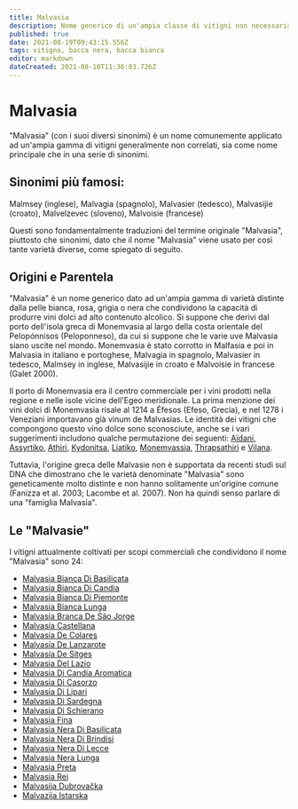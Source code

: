 ```yaml
---
title: Malvasia
description: Nome generico di un'ampia classe di vitigni non necessariamente imparentati
published: true
date: 2021-08-19T09:43:15.556Z
tags: vitigno, bacca nera, bacca bianca
editor: markdown
dateCreated: 2021-08-10T11:36:03.726Z
---
```


# Malvasia

"Malvasia" (con i suoi diversi sinonimi) è un nome comunemente applicato ad un'ampia gamma di vitigni generalmente non correlati, sia come nome principale che in una serie di sinonimi.

## Sinonimi più famosi: 
Malmsey (inglese), Malvagia (spagnolo), Malvasier (tedesco), Malvasijie (croato), Malvelzevec (sloveno), Malvoisie (francese)

Questi sono fondamentalmente traduzioni del termine originale "Malvasia", piuttosto che sinonimi, dato che il nome "Malvasia" viene usato per così tante varietà diverse, come spiegato di seguito.

## Origini e Parentela

"Malvasia" è un nome generico dato ad un'ampia gamma di varietà distinte dalla pelle bianca, rosa, grigia o nera che condividono la capacità di produrre vini dolci ad alto contenuto alcolico. Si suppone che derivi dal porto dell'isola greca di Monemvasia al largo della costa orientale del Pelopónnisos (Peloponneso), da cui si suppone che le varie uve Malvasia siano uscite nel mondo. Monemvasia è stato corrotto in Malfasia e poi in Malvasia in italiano e portoghese, Malvagia in spagnolo, Malvasier in tedesco, Malmsey in inglese, Malvasijie in croato e Malvoisie in francese (Galet 2000).

Il porto di Monemvasia era il centro commerciale per i vini prodotti nella regione e nelle isole vicine dell'Egeo meridionale. La prima menzione dei vini dolci di Monemvasia risale al 1214 a Éfesos (Efeso, Grecia), e nel 1278 i Veneziani importavano già vinum de Malvasias. Le identità dei vitigni che compongono questo vino dolce sono sconosciute, anche se i vari suggerimenti includono qualche permutazione dei seguenti: [Aïdani](/vitigni/bacca-bianca/aidani), [Assyrtiko](/vitigni/bacca-bianca/assytriko), [Athiri](/vitigni/bacca-bianca/athiri), [Kydonitsa](/vitigni/bacca-bianca/kidonytsa), [Liatiko](/vitigni/bacca-bianca/liatiko), [Monemvassia](/vitigni/bacca-bianca/monemvassia), [Thrapsathiri](/vitigni/bacca-bianca/thrapsathiri) e [Vilana](/vitigni/bacca-bianca/vilana).

Tuttavia, l'origine greca delle Malvasie non è supportata da recenti studi sul DNA che dimostrano che le varietà denominate "Malvasia" sono geneticamente molto distinte e non hanno solitamente un'origine comune (Fanizza et al. 2003; Lacombe et al. 2007). Non ha quindi senso parlare di una "famiglia Malvasia".

## Le "Malvasie"

I vitigni attualmente coltivati per scopi commerciali che condividono il nome "Malvasia" sono 24:
- [Malvasia Bianca Di Basilicata](/vitigni/bacca-bianca/malvasia-bianca-di-basilicata)
- [Malvasia Bianca Di Candia](/vitigni/bacca-bianca/malvasia-bianca-di-candia)
- [Malvasia Bianca Di Piemonte](/vitigni/bacca-bianca/malvasia-bianca-di-piemonte)
- [Malvasia Bianca Lunga](/vitigni/bacca-bianca/malvasia-bianca-lunga)
- [Malvasia Branca De São Jorge](/vitigni/bacca-bianca/malvasia-branca-de-sao-jorge)
- [Malvasía Castellana](/vitigni/bacca-bianca/malvasia-castellana)
- [Malvasia De Colares](/vitigni/bacca-bianca/malvasia-de-colares)
- [Malvasía De Lanzarote](/vitigni/bacca-bianca/malvasia-de-lanzarote)
- [Malvasía De Sitges](/vitigni/bacca-bianca/malvasia-de-sitges)
- [Malvasia Del Lazio](/vitigni/bacca-bianca/malvasia-del-lazio)
- [Malvasia Di Candia Aromatica](/vitigni/bacca-bianca/malvasia-di-candia-aromatica)
- [Malvasia Di Casorzo](/vitigni/bacca-bianca/malvasia-di-casorzo)
- [Malvasia Di Lipari](/vitigni/bacca-bianca/malvasia-di-lipari)
- [Malvasia Di Sardegna](/vitigni/bacca-bianca/malvasia-di-sardegna)
- [Malvasia Di Schierano](/vitigni/bacca-nera/malvasia-di-schierano)
- [Malvasia Fina](/vitigni/bacca-bianca/malvasia-fina)
- [Malvasia Nera Di Basilicata](/vitigni/bacca-nera/malvasia-nera-di-basilicata)
- [Malvasia Nera Di Brindisi](/vitigni/bacca-nera/malvasia-nera-di-brindisi)
- [Malvasia Nera Di Lecce](/vitigni/bacca-nera/malvasia-nera-di-lecce)
- [Malvasia Nera Lunga](/vitigni/bacca-nera/malvasia-nera-lunga)
- [Malvasia Preta](/vitigni/bacca-bianca/malvasia-preta)
- [Malvasia Rei](/vitigni/bacca-nera/malvasia-rei)
- [Malvasija Dubrovačka](/vitigni/bacca-bianca/malvasija-dubrovacka)
- [Malvazija Istarska](/vitigni/bacca-bianca/malvazija-istarska)
